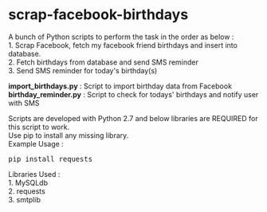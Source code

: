 # scrap-facebook-birthdays
<p>
A bunch of Python scripts to perform the task in the order as below :<br>
1. Scrap Facebook, fetch my facebook friend birthdays and insert into database.<br>
2. Fetch birthdays from database and send SMS reminder<br>
3. Send SMS reminder for today's birthday(s)
</p>
<p>
<b>import_birthdays.py</b>		:	Script to import birthday data from Facebook<br>
<b>birthday_reminder.py</b> 	:	Script to check for todays' birthdays and notify user with SMS<br>
</p>
<p>
Scripts are developed with Python 2.7 and below libraries are REQUIRED for this script to work.<br>
Use pip to install any missing library.<br>
Example Usage : <pre>pip install requests</pre>
</p>
<p>
Libraries Used :<br>
1. MySQLdb<br>
2. requests<br>
3. smtplib<br>
</p>